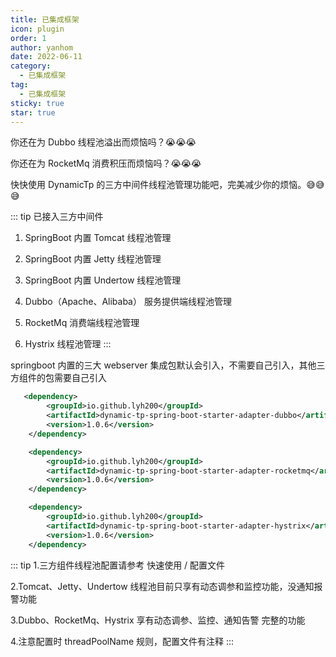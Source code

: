 ```yaml
---
title: 已集成框架
icon: plugin
order: 1
author: yanhom
date: 2022-06-11
category:
  - 已集成框架
tag:
  - 已集成框架
sticky: true
star: true
---
```


你还在为 Dubbo 线程池溢出而烦恼吗？😭😭😭

你还在为 RocketMq 消费积压而烦恼吗？😭😭😭

快快使用 DynamicTp 的三方中间件线程池管理功能吧，完美减少你的烦恼。😅😅😅

::: tip
已接入三方中间件
1. SpringBoot 内置 Tomcat 线程池管理

2. SpringBoot 内置 Jetty 线程池管理

3. SpringBoot 内置 Undertow 线程池管理

4. Dubbo（Apache、Alibaba） 服务提供端线程池管理

5. RocketMq 消费端线程池管理

6. Hystrix 线程池管理
:::

springboot 内置的三大 webserver 集成包默认会引入，不需要自己引入，其他三方组件的包需要自己引入

```xml
   <dependency>
        <groupId>io.github.lyh200</groupId>
        <artifactId>dynamic-tp-spring-boot-starter-adapter-dubbo</artifactId>
        <version>1.0.6</version>
    </dependency>
```

```xml
    <dependency>
        <groupId>io.github.lyh200</groupId>
        <artifactId>dynamic-tp-spring-boot-starter-adapter-rocketmq</artifactId>
        <version>1.0.6</version>
    </dependency>
```

```xml
    <dependency>
        <groupId>io.github.lyh200</groupId>
        <artifactId>dynamic-tp-spring-boot-starter-adapter-hystrix</artifactId>
        <version>1.0.6</version>
    </dependency>
```

::: tip
1.三方组件线程池配置请参考 快速使用 / 配置文件

2.Tomcat、Jetty、Undertow 线程池目前只享有动态调参和监控功能，没通知报警功能

3.Dubbo、RocketMq、Hystrix 享有动态调参、监控、通知告警 完整的功能

4.注意配置时 threadPoolName 规则，配置文件有注释
:::